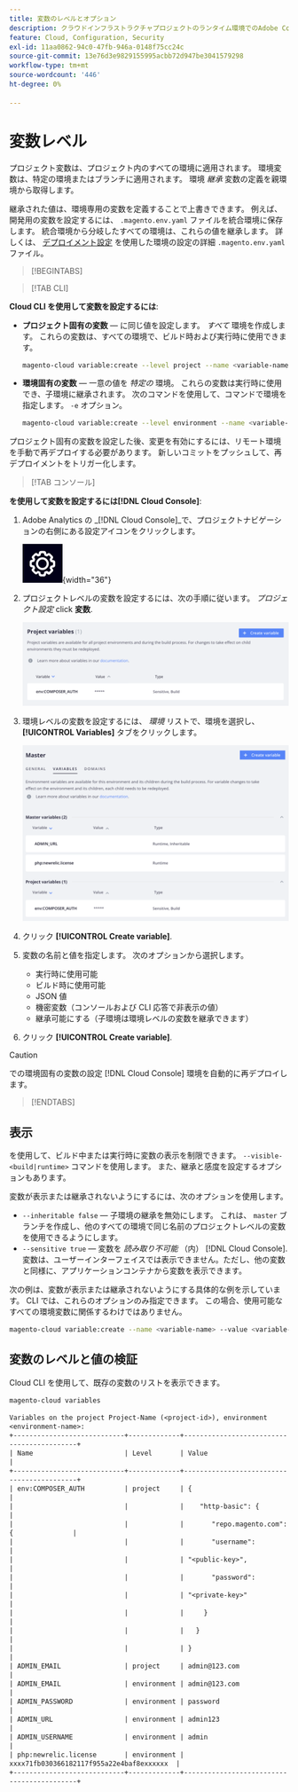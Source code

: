```yaml
---
title: 変数のレベルとオプション
description: クラウドインフラストラクチャプロジェクトのランタイム環境でのAdobe Commerceのカスタマイズで使用される様々な変数レベルとオプションについて説明します。
feature: Cloud, Configuration, Security
exl-id: 11aa0862-94c0-47fb-946a-0148f75cc24c
source-git-commit: 13e76d3e9829155995acbb72d947be3041579298
workflow-type: tm+mt
source-wordcount: '446'
ht-degree: 0%

---
```


# 変数レベル

プロジェクト変数は、プロジェクト内のすべての環境に適用されます。 環境変数は、特定の環境またはブランチに適用されます。 環境 _継承_ 変数の定義を親環境から取得します。

継承された値は、環境専用の変数を定義することで上書きできます。 例えば、開発用の変数を設定するには、 `.magento.env.yaml` ファイルを統合環境に保存します。 統合環境から分岐したすべての環境は、これらの値を継承します。 詳しくは、 [デプロイメント設定](configure-env-yaml.md) を使用した環境の設定の詳細 `.magento.env.yaml` ファイル。

>[!BEGINTABS]

>[!TAB CLI]

**Cloud CLI を使用して変数を設定するには**:

- **プロジェクト固有の変数** — に同じ値を設定します。 _すべて_ 環境を作成します。 これらの変数は、すべての環境で、ビルド時および実行時に使用できます。

  ```bash
  magento-cloud variable:create --level project --name <variable-name> --value <variable-value>
  ```

- **環境固有の変数** — 一意の値を _特定の_ 環境。 これらの変数は実行時に使用でき、子環境に継承されます。 次のコマンドを使用して、コマンドで環境を指定します。 `-e` オプション。

  ```bash
  magento-cloud variable:create --level environment --name <variable-name> --value <variable-value>
  ```

プロジェクト固有の変数を設定した後、変更を有効にするには、リモート環境を手動で再デプロイする必要があります。 新しいコミットをプッシュして、再デプロイメントをトリガー化します。

>[!TAB コンソール]

**を使用して変数を設定するには[!DNL Cloud Console]**:

1. Adobe Analytics の _[!DNL Cloud Console]_で、プロジェクトナビゲーションの右側にある設定アイコンをクリックします。

   ![プロジェクトを設定](../../assets/icon-configure.png){width="36"}

1. プロジェクトレベルの変数を設定するには、次の手順に従います。 _プロジェクト設定_ click **変数**.

   ![プロジェクト変数](../../assets/ui-project-variables.png)

1. 環境レベルの変数を設定するには、 _環境_ リストで、環境を選択し、 **[!UICONTROL Variables]** タブをクリックします。

   ![「環境変数」タブ](../../assets/ui-environment-variables.png)

1. クリック **[!UICONTROL Create variable]**.

1. 変数の名前と値を指定します。 次のオプションから選択します。

   - 実行時に使用可能
   - ビルド時に使用可能
   - JSON 値
   - 機密変数（コンソールおよび CLI 応答で非表示の値）
   - 継承可能にする（子環境は環境レベルの変数を継承できます）

1. クリック **[!UICONTROL Create variable]**.

>[!CAUTION]
>
>での環境固有の変数の設定 [!DNL Cloud Console] 環境を自動的に再デプロイします。

>[!ENDTABS]

## 表示

を使用して、ビルド中または実行時に変数の表示を制限できます。 `--visible-<build|runtime>` コマンドを使用します。 また、継承と感度を設定するオプションもあります。

変数が表示または継承されないようにするには、次のオプションを使用します。

- `--inheritable false` — 子環境の継承を無効にします。 これは、 `master` ブランチを作成し、他のすべての環境で同じ名前のプロジェクトレベルの変数を使用できるようにします。
- `--sensitive true` — 変数を _読み取り不可能_ （内） [!DNL Cloud Console]. 変数は、ユーザーインターフェイスでは表示できません。ただし、他の変数と同様に、アプリケーションコンテナから変数を表示できます。

次の例は、変数が表示または継承されないようにする具体的な例を示しています。 CLI では、これらのオプションのみ指定できます。 この場合、使用可能なすべての環境変数に関係するわけではありません。

```bash
magento-cloud variable:create --name <variable-name> --value <variable-value> --inheritable false --sensitive true
```

## 変数のレベルと値の検証

Cloud CLI を使用して、既存の変数のリストを表示できます。

```bash
magento-cloud variables
```

```terminal
Variables on the project Project-Name (<project-id>), environment <environment-name>:
+----------------------------+-------------+-------------------------------------------+
| Name                       | Level       | Value                                     |
+----------------------------+-------------+-------------------------------------------+
| env:COMPOSER_AUTH          | project     | {                                         |
|                            |             |    "http-basic": {                        |
|                            |             |       "repo.magento.com": {               |
|                            |             |       "username":                         |
|                            |             | "<public-key>",                           |
|                            |             |       "password":                         |
|                            |             | "<private-key>"                           |
|                            |             |     }                                     |
|                            |             |   }                                       |
|                            |             | }                                         |
| ADMIN_EMAIL                | project     | admin@123.com                             |
| ADMIN_EMAIL                | environment | admin@123.com                             |
| ADMIN_PASSWORD             | environment | password                                  |
| ADMIN_URL                  | environment | admin123                                  |
| ADMIN_USERNAME             | environment | admin                                     |
| php:newrelic.license       | environment | xxxx71fb030366182117f955a22e4baf8exxxxxx  |
+----------------------------+-------------+-------------------------------------------+
```
